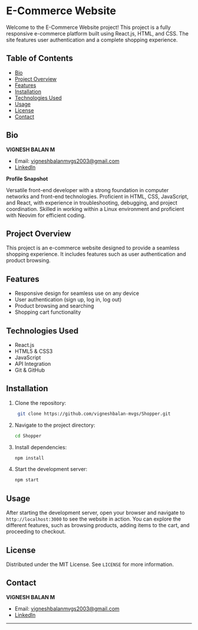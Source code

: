 

# E-Commerce Website

Welcome to the E-Commerce Website project! This project is a fully responsive e-commerce platform built using React.js, HTML, and CSS. The site features user authentication and a complete shopping experience.

## Table of Contents

- [Bio](#bio)
- [Project Overview](#project-overview)
- [Features](#features)
- [Installation](#installation)
- [Technologies Used](#technologies-used)
- [Usage](#usage)
- [License](#license)
- [Contact](#contact)

## Bio

**VIGNESH BALAN M**

- Email: vigneshbalanmvgs2003@gmail.com
- [LinkedIn](https://www.linkedin.com/in/vigneshbalan/)

**Profile Snapshot**

Versatile front-end developer with a strong foundation in computer networks and front-end technologies. Proficient in HTML, CSS, JavaScript, and React, with experience in troubleshooting, debugging, and project coordination. Skilled in working within a Linux environment and proficient with Neovim for efficient coding.

## Project Overview

This project is an e-commerce website designed to provide a seamless shopping experience. It includes features such as user authentication and product browsing.

## Features

- Responsive design for seamless use on any device
- User authentication (sign up, log in, log out)
- Product browsing and searching
- Shopping cart functionality

## Technologies Used

- React.js
- HTML5 & CSS3
- JavaScript
- API Integration
- Git & GitHub

## Installation

1. Clone the repository:

   ```bash
    git clone https://github.com/vigneshbalan-mvgs/Shopper.git
   ```

2. Navigate to the project directory:

   ```bash
   cd Shopper
   ```

3. Install dependencies:

   ```bash
   npm install
   ```

4. Start the development server:

   ```bash
   npm start
   ```

## Usage

After starting the development server, open your browser and navigate to `http://localhost:3000` to see the website in action. You can explore the different features, such as browsing products, adding items to the cart, and proceeding to checkout.

## License

Distributed under the MIT License. See `LICENSE` for more information.

## Contact

**VIGNESH BALAN M**

- Email: vigneshbalanmvgs2003@gmail.com
- [LinkedIn](https://www.linkedin.com/in/vigneshbalan/)

---


